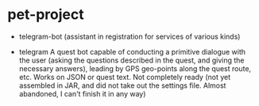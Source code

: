 # pet-project
- telegram-bot (assistant in registration for services of various kinds)

- telegram A quest bot capable of conducting a primitive dialogue with the user 
(asking the questions described in the quest, and giving the necessary answers), 
leading by GPS geo-points along the quest route, etc. Works on JSON or quest text. 
Not completely ready (not yet assembled in JAR, and did not take out the settings file. 
Almost abandoned, I can't finish it in any way)
